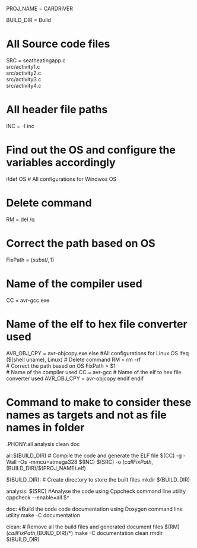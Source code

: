 
PROJ_NAME = CARDRIVER

BUILD_DIR = Build

# All Source code files
SRC = seatheatingapp.c\
src/activity1.c\
src/activity2.c\
src/activity3.c\
src/activity4.c

# All header file paths
INC = -I inc

# Find out the OS and configure the variables accordingly
ifdef OS	# All configurations for Windwos OS
   # Delete command 
   RM = del /q
   # Correct the path based on OS
   FixPath = $(subst /,\,$1)
   # Name of the compiler used
   CC = avr-gcc.exe
   # Name of the elf to hex file converter used
   AVR_OBJ_CPY = avr-objcopy.exe
else #All configurations for Linux OS
   ifeq ($(shell uname), Linux)
   	  # Delete command
      RM = rm -rf				
	  # Correct the path based on OS
      FixPath = $1				
	  # Name of the compiler used
	  CC = avr-gcc
	  # Name of the elf to hex file converter used
	  AVR_OBJ_CPY = avr-objcopy 
   endif
endif

# Command to make to consider these names as targets and not as file names in folder
.PHONY:all analysis clean doc

all:$(BUILD_DIR)
	# Compile the code and generate the ELF file
	$(CC) -g -Wall -Os -mmcu=atmega328  $(INC) $(SRC) -o $(call FixPath,$(BUILD_DIR)/$(PROJ_NAME).elf)

$(BUILD_DIR):
	# Create directory to store the built files
	mkdir $(BUILD_DIR)

analysis: $(SRC)
	#Analyse the code using Cppcheck command line utility
	cppcheck --enable=all $^

doc:
	#Build the code code documentation using Doxygen command line utility
	make -C documentation

clean:
	# Remove all the build files and generated document files
	$(RM) $(call FixPath,$(BUILD_DIR)/*)
	make -C documentation clean
	rmdir $(BUILD_DIR)
